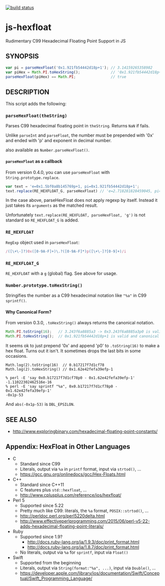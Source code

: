 [![build status](https://secure.travis-ci.org/dankogai/js-hexfloat.png)](http://travis-ci.org/dankogai/js-hexfloat)

# js-hexfloat

Rudimentary C99 Hexadecimal Floating Point Support in JS

## SYNOPSIS

````javascript
var pi = parseHexFloat('0x1.921fb54442d18p+1'); // 3.14159265358982
var piHex = Math.PI.toHexString();              // '0x1.921fb54442d18p+1'
parseHexFloat(piHex) == Math.PI;                // true
````

## DESCRIPTION

This script adds the following:

### `parseHexFloat(theString)`

Parses C99 hexadecimal floating point in `theString`.  Returns `NaN` if fails.

Unlike `parseInt` and `parseFloat`, the number must be prepended with '0x' and ended with 'p' and exponent in decimal number.

also available as `Number.parseHexFloat()`.

#### `parseHexFloat` as a callback

From version 0.4.0, you can use `parseHexFloat` with `String.prototype.replace`.

````javascript
var text = 'e=0x1.5bf0a8b145769p+1, pi=0x1.921fb54442d18p+1';
text.replace(RE_HEXFLOAT_G, parseHexFloat) // 'e=2.718281828459045, pi=3.141592653589793';
````

In the case above, parseHexFloat does not apply regexp by itself.  Instead it just takes its `arguments` as the matched result.

Unfortunately `text.replace(RE_HEXFLOAT, parseHexFloat, 'g')` is not standard so `RE_HEXFLOAT_G` is added.

### `RE_HEXFLOAT`

`RegExp` object used in `parseHexFloat`:

````javascript
/([\+\-]?)0x([0-9A-F]+)\.?([0-9A-F]*)p([\+\-]?[0-9]+)/i
````

### `RE_HEXFLOAT_G`

`RE_HEXFLOAT` with a `g` (global) flag.  See above for usage.

### `Number.prototype.toHexString()`

Stringifies the number as a C99 hexadecimal notation like `"%a"` in C99 `sprintf()`. 

#### Why Canonical Form?

From version 0.3.0, `.toHexString()` always returns the canonical notation.

````javascript
Math.PI.toString(16);   // 3.243f6a8885a3 -> 0x3.243f6a8885a3p0 is valid yet uncanonical
Math.PI.toHexString();  // 0x1.921fb54442d18p+1 is valid and canonical
````

It seems ok to just prepend '0x' and append 'p0' to `.toString(16)` to make a hex float.  Turns out it isn't.  It sometimes drops the last bits in some occasions.

````
Math.log(2).toString(16)  // 0.b17217f7d1cf78
Math.log(2).toHexString() // 0x1.62e42fefa39efp-1
````

````shell
% perl -E 'say 0x0.b17217f7d1cf78p0 - 0x1.62e42fefa39efp-1'
-1.11022302462516e-16
% perl -E 'say sprintf "%a", 0x0.b17217f7d1cf78p0 - 0x1.62e42fefa39efp-1'
-0x1p-53
````

And `abs(-0x1p-53)` is `DBL_EPSILON`.

## SEE ALSO

* http://www.exploringbinary.com/hexadecimal-floating-point-constants/

## Appendix: HexFloat in Other Languages

* C
  * Standard since C99
  * Literals, output via `%a` in `printf` format, input via `strtod()`, ...
  * https://gcc.gnu.org/onlinedocs/gcc/Hex-Floats.html
* C++
  * Standard since C++11
  * C features plus `std::hexfloat`, ...
  * http://www.cplusplus.com/reference/ios/hexfloat/
* Perl 5
  * Supported since 5.22
  * Pretty much like C99: literals, the `%a` format, `POSIX::strtod()`, ...
  * http://perldoc.perl.org/perl5220delta.html
  * http://www.effectiveperlprogramming.com/2015/06/perl-v5-22-adds-hexadecimal-floating-point-literals/
* Ruby
  * Supported since 1.9?
    * http://docs.ruby-lang.org/ja/1.9.3/doc/print_format.html
    * http://docs.ruby-lang.org/ja/1.8.7/doc/print_format.html
  * No literals, output via `%a` for `sprintf`, input via `Float()`
* Swift
  * Supported from the beginning
  * Literals, output via `String(format:"%a", ...)`, input via `Double()`, ...
  * https://developer.apple.com/library/ios/documentation/Swift/Conceptual/Swift_Programming_Language/
